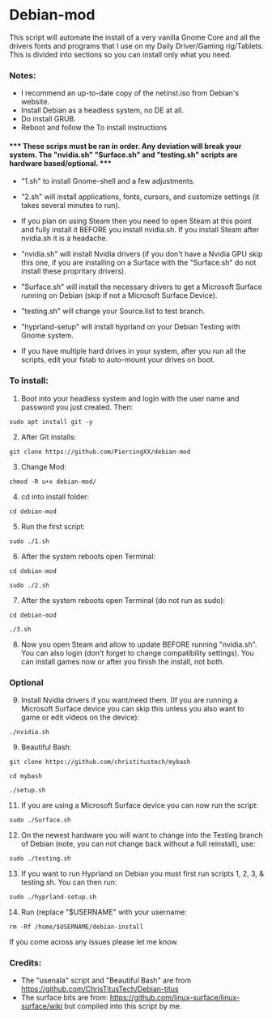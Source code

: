 # Debian-mod
This script will automate the install of a very vanilla Gnome Core and all the drivers fonts and programs that I use on my Daily Driver/Gaming rig/Tablets.
This is divided into sections so you can install only what you need.


### Notes:
- I recommend an up-to-date copy of the netinst.iso from Debian's website.
- Install Debian as a headless system, no DE at all.
- Do install GRUB.
- Reboot and follow the To install instructions

#### *** These scrips must be ran in order. Any deviation will break your system. The "nvidia.sh" "Surface.sh" and "testing.sh" scripts are hardware based/optional. ***
  
- "1.sh" to install Gnome-shell and a few adjustments.
  
- "2.sh" will install applications, fonts, cursors, and customize settings (it takes several minutes to run).

- If you plan on using Steam then you need to open Steam at this point and fully install it BEFORE you install nvidia.sh. If you install Steam after nvidia.sh it is a headache.
  
- "nvidia.sh" will install Nvidia drivers (if you don't have a Nvidia GPU skip this one, if you are installing on a Surface with the "Surface.sh" do not install these propritary drivers).
  
- "Surface.sh" will install the necessary drivers to get a Microsoft Surface running on Debian (skip if not a Microsoft Surface Device).
  
- "testing.sh" will change your Source.list to test branch.

- "hyprland-setup" will install hyprland on your Debian Testing with Gnome system.
  
- If you have multiple hard drives in your system, after you run all the scripts, edit your fstab to auto-mount your drives on boot.


 
### To install:

1. Boot into your headless system and login with the user name and password you just created. Then:

``` sudo apt install git -y ```


2. After Git installs:

``` git clone https://github.com/PiercingXX/debian-mod ```


3. Change Mod:

``` chmod -R u+x debian-mod/ ```


4. cd into install folder:

``` cd debian-mod ```


5. Run the first script:

``` sudo ./1.sh ```


6. After the system reboots open Terminal:

``` cd debian-mod ```

``` sudo ./2.sh ```


7. After the system reboots open Terminal (do not run as sudo):

``` cd debian-mod ```

``` ./3.sh ```


8. Now you open Steam and allow to update BEFORE running "nvidia.sh". You can also login (don't forget to change compatibility settings). You can install games now or after you finish the install, not both.


### **Optional** 


9. Install Nvidia drivers if you want/need them. (If you are running a Microsoft Surface device you can skip this unless you also want to game or edit videos on the device):

``` ./nvidia.sh ```


9. Beautiful Bash:

``` git clone https://github.com/christitustech/mybash ```

``` cd mybash ```

``` ./setup.sh ```


11. If you are using a Microsoft Surface device you can now run the script:

``` sudo ./Surface.sh ```


12. On the newest hardware you will want to change into the Testing branch of Debian (note, you can not change back without a full reinstall), use:

``` sudo ./testing.sh ```

13. If you want to run Hyprland on Debian you must first run scripts 1, 2, 3, & testing.sh. You can then run:

``` sudo ./hyprland-setup.sh ```

14. Run (replace "$USERNAME" with your username:

``` rm -Rf /home/$USERNAME/debian-install ```


If you come across any issues please let me know.







### Credits:
- The "usenala" script and "Beautiful Bash" are from https://github.com/ChrisTitusTech/Debian-titus
- The surface bits are from: https://github.com/linux-surface/linux-surface/wiki but compiled into this script by me.
